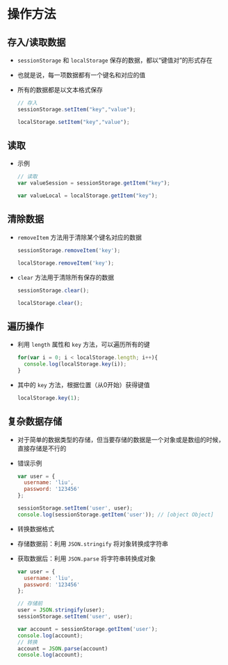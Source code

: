 # 操作方法

## 存入/读取数据

- `sessionStorage` 和 `localStorage` 保存的数据，都以“键值对”的形式存在

- 也就是说，每一项数据都有一个键名和对应的值

- 所有的数据都是以文本格式保存

    ```js
    // 存入
    sessionStorage.setItem("key","value");

    localStorage.setItem("key","value");
    ```

## 读取

- 示例

    ```js
    // 读取
    var valueSession = sessionStorage.getItem("key");

    var valueLocal = localStorage.getItem("key");
    ```

## 清除数据

- `removeItem` 方法用于清除某个键名对应的数据

    ```js
    sessionStorage.removeItem('key');

    localStorage.removeItem('key');
    ```

- `clear` 方法用于清除所有保存的数据

    ```js
    sessionStorage.clear();

    localStorage.clear();
    ```

## 遍历操作

- 利用 `length` 属性和 `key` 方法，可以遍历所有的键

    ```js
    for(var i = 0; i < localStorage.length; i++){
      console.log(localStorage.key(i));
    }
    ```

- 其中的 `key` 方法，根据位置（从0开始）获得键值

    ```js
    localStorage.key(1);
    ```

## 复杂数据存储

- 对于简单的数据类型的存储，但当要存储的数据是一个对象或是数组的时候，直接存储是不行的

- 错误示例

    ```js
    var user = {
      username: 'liu',
      password: '123456'
    };

    sessionStorage.setItem('user', user);
    console.log(sessionStorage.getItem('user')); // [object Object]
    ```

- 转换数据格式

- 存储数据前：利用 `JSON.stringify` 将对象转换成字符串

- 获取数据后：利用 `JSON.parse` 将字符串转换成对象

    ```js
    var user = {
      username: 'liu',
      password: '123456'
    };

    // 存储前
    user = JSON.stringify(user);
    sessionStorage.setItem('user', user);

    var account = sessionStorage.getItem('user');
    console.log(account);
    // 转换
    account = JSON.parse(account)
    console.log(account);
    ```
